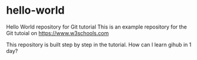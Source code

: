 # hello-world
Hello World repository for Git tutorial
This is an example repository for the Git tutoial on https://www.w3schools.com

This repository is built step by step in the tutorial.
How can I learn gihub in 1 day?
